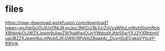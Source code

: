 # files

https://rpax-download.workfusion.com/download?token=eyJhbGciOiJIUzI1NiJ9.eyJpc3MiOiJ3b3JrZnVzaW9uLmNvbSIsImNvbXBhbnkiOiJWZXJpem9uIiwiZW1haWwiOiJyYWdodXJhbS5wYXJ2YXRhbmVuaUB2ZXJpem9uLmNvbSJ9.GW6j19fVbbZ8qak4c_DuynSoECgkpVYtcgY-ft9jVjk
